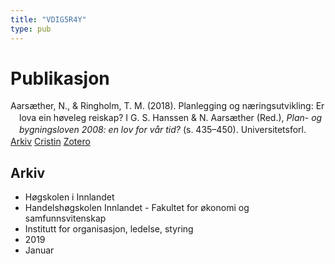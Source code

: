 ```yaml
---
title: "VDIG5R4Y"
type: pub
---
```

<h1>Publikasjon</h1>
<article id="csl-bib-container-VDIG5R4Y" class="csl-bib-container">
  <div class="csl-bib-body" style="line-height: 1.35; padding-left: 1em; text-indent:-1em;">
  <div class="csl-entry">Aars&#xE6;ther, N., &amp; Ringholm, T. M. (2018). Planlegging og n&#xE6;ringsutvikling: Er lova ein h&#xF8;veleg reiskap? I G. S. Hanssen &amp; N. Aars&#xE6;ther (Red.), <i>Plan- og bygningsloven 2008: en lov for v&#xE5;r tid?</i> (s. 435&#x2013;450). Universitetsforl.</div>
</div>
  <div class="csl-bib-buttons">
    <a href="#taxonomy-article-VDIG5R4Y" class="csl-bib-button">Arkiv</a>
    <a href="https://app.cristin.no/results/show.jsf?id=1658333" alt="Cristin URL" class="csl-bib-button">Cristin</a>
    <a href="http://zotero.org/groups/5402882/items/VDIG5R4Y" alt="Zotero URL" class="csl-bib-button">Zotero</a>
  </div>
  <div id="csl-bib-meta-container-VDIG5R4Y"></div>
</article>
<div id="csl-bib-meta-VDIG5R4Y" class="csl-bib-meta">
  <article id="taxonomy-article-VDIG5R4Y" class="taxonomy-article">
    <h1>Arkiv</h1>
    <ul>
      <li>Høgskolen i Innlandet</li>
      <li>Handelshøgskolen Innlandet - Fakultet for økonomi og samfunnsvitenskap</li>
      <li>Institutt for organisasjon, ledelse, styring</li>
      <li>2019</li>
      <li>Januar</li>
    </ul>
  </article>
</div>
